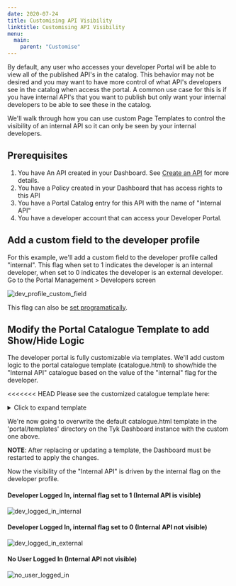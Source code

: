 ```yaml
---
date: 2020-07-24
title: Customising API Visibility
linktitle: Customising API Visibility
menu:
  main:
    parent: "Customise"
---
```


By default, any user who accesses your developer Portal will be able to view all of the published API's in the catalog. This behavior may not be desired and you may want to have more control of what API's developers see in the catalog when access the portal. A common use case for this is if you have internal API's that you want to publish but only want your internal developers to be able to see these in the catalog.

We'll walk through how you can use custom Page Templates to control the visibility of an internal API so it can only be seen by your internal developers.

## Prerequisites
1. You have An API created in your Dashboard. See [Create an API](/docs/try-out-tyk/tutorials/create-api/) for more details.
2. You have a Policy created in your Dashboard that has access rights to this API
3. You have a Portal Catalog entry for this API with the name of "Internal API"
4. You have a developer account that can access your Developer Portal.


## Add a custom field to the developer profile

For this example, we'll add a custom field to the developer profile called "internal". This flag when set to 1 indicates the developer is an internal developer, when set to 0 indicates the developer is an external developer.
Go to the Portal Management > Developers screen

![dev_profile_custom_field](/docs/img/dashboard/portal-management/dev_profile_custom_field.jpg)


This flag can also be [set programatically](https://tyk.io/docs/tyk-developer-portal/customise/custom-developer-portal/#updating-a-developer-example-adding-custom-fields).


## Modify the Portal Catalogue Template to add Show/Hide Logic

The developer portal is fully customizable via templates. We'll add custom logic to the portal catalogue template (catalogue.html) to show/hide the "Internal API" catalogue based on the value of the "internal" flag for the developer.  

<<<<<<< HEAD
Please see the customized catalogue template ​​here​: 

<details>
<summary>Click to expand template</summary>

```text
{{ define "cataloguePage" }} {{ $org_id := .OrgId}} 
{{ template "header" .}}
{{ $page := .}}
<body>

	{{ template "navigation" . }}

	<div>

		<!-- Main content here -->

		<div class="container" style="margin-top:80px;">
		
		<div class="row">
		
			<h1>API Catalogue</h1>
		</div>
			
			<div class="row">

			{{ if .Data.APIS }}
				{{if .UserData.Fields}}
					{{$internal := index .UserData.Fields "internal"}}
					{{ range $index, $apiDetail := .Data.APIS}}
						{{ if $apiDetail.Show }}
							{{if (and (eq $apiDetail.Name "Internal API") (eq $internal "0") )}}
									<p>Internal Catalogue cannot be shown to external developer. {{ printf "(catalogue name: %#v)" $apiDetail.Name }} </p>

							{{else}}
								<div class="col-md-4">
					<h2>{{$apiDetail.Name}}</h2>
					<p>{{$apiDetail.LongDescription | markDown}}</p>

					{{ if $apiDetail.Documentation }}


					<a href="{{ $page.PortalRoot }}apis/{{$apiDetail.Documentation}}/documentation/" class="btn btn-info catalogue">

				
	    				<span class="glyphicon glyphicon-book" aria-hidden="true"></span>&nbsp; View documentation 	
	    			</a>
					<br/>

					{{ end }}

					{{if eq $apiDetail.Version "" }}
					{{if eq $apiDetail.IsKeyless false}}

					<a href="{{ $page.PortalRoot }}member/apis/{{$apiDetail.APIID}}/request" class="btn btn-success catalogue">

						<span class="glyphicon glyphicon-ok-sign" aria-hidden="true"></span>&nbsp; Request an API key
					</a>
					{{ end }}
					{{ else }}
					{{if eq $apiDetail.IsKeyless false}}
    				<a href="{{ $page.PortalRoot }}member/policies/{{$apiDetail.PolicyID}}/request" class="btn btn-success catalogue">
    					<span class="glyphicon glyphicon-ok-sign" aria-hidden="true"></span>&nbsp; Request an API key
    				</a>
					{{ end }}
					{{ end }}
				</div>
							{{ end }}
						{{ end }}
					{{ end }}
				{{ else }}
					{{ range $index, $apiDetail := .Data.APIS}}
						{{ if $apiDetail.Show }}
							{{if (ne $apiDetail.Name "Internal API") }}
								<div class="col-md-4">
									<h2>{{$apiDetail.Name}}</h2>
									<p>{{$apiDetail.LongDescription | markDown}}</p>

									{{ if $apiDetail.Documentation }}


									<a href="{{ $page.PortalRoot }}apis/{{$apiDetail.Documentation}}/documentation/" class="btn btn-info catalogue">


										<span class="glyphicon glyphicon-book" aria-hidden="true"></span>&nbsp; View documentation
									</a>
									<br/>

									{{ end }}

									{{if eq $apiDetail.Version "" }}
									{{if eq $apiDetail.IsKeyless false}}

									<a href="{{ $page.PortalRoot }}member/apis/{{$apiDetail.APIID}}/request" class="btn btn-success catalogue">

										<span class="glyphicon glyphicon-ok-sign" aria-hidden="true"></span>&nbsp; Request an API key
									</a>
									{{ end }}
									{{ else }}
									{{if eq $apiDetail.IsKeyless false}}
									<a href="{{ $page.PortalRoot }}member/policies/{{$apiDetail.PolicyID}}/request" class="btn btn-success catalogue">
										<span class="glyphicon glyphicon-ok-sign" aria-hidden="true"></span>&nbsp; Request an API key
									</a>
									{{ end }}
									{{ end }}
								</div>
							{{end}}
						{{end}}
					{{end}}
				{{ end }}
			{{ else }}
				<div class="row">
				<p>
					<em>It looks like there are no APIs in the Catalogue.</em>
				</p>
				</div>
			{{ end }}
		</div>
	</div>
	{{ template "footer" .}}
	</div>
	<!-- /container -->
	{{ template "scripts" .}}
</body>
</html>
{{ end }}
```
</details>


We're now going to overwrite the default catalogue.html template in the 'portal/templates' directory on the Tyk Dashboard instance with the custom one above.

**NOTE**: After replacing or updating a template, the Dashboard must be restarted to apply the changes.

Now the visibility of the "Internal API" is driven by the internal flag on the developer profile.


#### Developer Logged In, internal flag set to 1 (Internal API is visible)
![dev_logged_in_internal](/docs/img/dashboard/portal-management/dev_logged_in_internal.jpg)

#### Developer Logged In, internal flag set to 0 (Internal API not visible)
![dev_logged_in_external](/docs/img/dashboard/portal-management/dev_logged_in_external.jpg)

#### No User Logged In (Internal API not visible)
![no_user_logged_in](/docs/img/dashboard/portal-management/no_user_logged_in.jpg)

